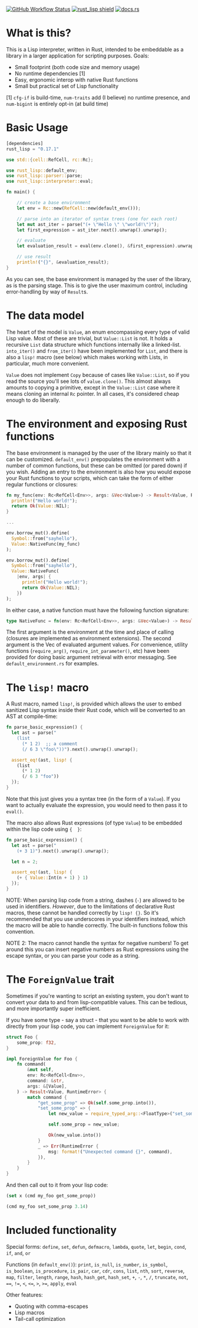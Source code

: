 [![GitHub Workflow Status](https://img.shields.io/github/workflow/status/brundonsmith/rust_lisp/Rust)](https://github.com/brundonsmith/rust_lisp/actions)
[![rust_lisp shield](https://img.shields.io/crates/v/rust_lisp)](https://crates.io/crates/rust_lisp)
[![docs.rs](https://img.shields.io/docsrs/rust_lisp/latest)](https://docs.rs/rust_lisp/latest/rust_lisp/)

# What is this?

This is a Lisp interpreter, written in Rust, intended to be embeddable as a
library in a larger application for scripting purposes. Goals:

- Small footprint (both code size and memory usage)
- No runtime dependencies [1]
- Easy, ergonomic interop with native Rust functions
- Small but practical set of Lisp functionality

[1] `cfg-if` is build-time, `num-traits` add (I believe) no runtime presence,
and `num-bigint` is entirely opt-in (at build time)

# Basic Usage

```rust
[dependencies]
rust_lisp = "0.17.1"
```

```rust
use std::{cell::RefCell, rc::Rc};

use rust_lisp::default_env;
use rust_lisp::parser::parse;
use rust_lisp::interpreter::eval;

fn main() {

    // create a base environment
    let env = Rc::new(RefCell::new(default_env()));

    // parse into an iterator of syntax trees (one for each root)
    let mut ast_iter = parse("(+ \"Hello \" \"world!\")");
    let first_expression = ast_iter.next().unwrap().unwrap();

    // evaluate
    let evaluation_result = eval(env.clone(), &first_expression).unwrap();

    // use result
    println!("{}", &evaluation_result);
}
```

As you can see, the base environment is managed by the user of the library, as
is the parsing stage. This is to give the user maximum control, including
error-handling by way of `Result`s.

# The data model

The heart of the model is `Value`, an enum encompassing every type of valid Lisp
value. Most of these are trivial, but `Value::List` is not. It holds a recursive
`List` data structure which functions internally like a linked-list.
`into_iter()` and `from_iter()` have been implemented for `List`, and there is
also a `lisp!` macro (see below) which makes working with Lists, in particular,
much more convenient.

`Value` does not implement `Copy` because of cases like `Value::List`, so if you
read the source you'll see lots of `value.clone()`. This almost always amounts
to copying a primitive, except in the `Value::List` case where it means cloning
an internal `Rc` pointer. In all cases, it's considered cheap enough to do
liberally.

# The environment and exposing Rust functions

The base environment is managed by the user of the library mainly so that it can
be customized. `default_env()` prepopulates the environment with a number of
common functions, but these can be omitted (or pared down) if you wish. Adding
an entry to the environment is also how you would expose your Rust functions to
your scripts, which can take the form of either regular functions or closures:

```rust
fn my_func(env: Rc<RefCell<Env>>, args: &Vec<Value>) -> Result<Value, RuntimeError> {
  println!("Hello world!");
  return Ok(Value::NIL);
}

...

env.borrow_mut().define(
  Symbol::from("sayhello"),
  Value::NativeFunc(my_func)
);
```

```rust
env.borrow_mut().define(
  Symbol::from("sayhello"),
  Value::NativeFunc(
    |env, args| {
      println!("Hello world!");
      return Ok(Value::NIL);
    })
);
```

In either case, a native function must have the following function signature:

```rust
type NativeFunc = fn(env: Rc<RefCell<Env>>, args: &Vec<Value>) -> Result<Value, RuntimeError>;
```

The first argument is the environment at the time and place of calling (closures
are implemented as environment extensions). The second argument is the Vec of
evaluated argument values. For convenience, utility functions (`require_arg()`,
`require_int_parameter()`, etc) have been provided for doing basic argument
retrieval with error messaging. See `default_environment.rs` for examples.

# The `lisp!` macro

A Rust macro, named `lisp!`, is provided which allows the user to embed
sanitized Lisp syntax inside their Rust code, which will be converted to an AST
at compile-time:

```rust
fn parse_basic_expression() {
  let ast = parse("
    (list 
      (* 1 2)  ;; a comment
      (/ 6 3 \"foo\"))").next().unwrap().unwrap();

  assert_eq!(ast, lisp! {
    (list 
      (* 1 2)
      (/ 6 3 "foo"))
  });
}
```

Note that this just gives you a syntax tree (in the form of a `Value`). If you
want to actually evaluate the expression, you would need to then pass it to
`eval()`.

The macro also allows Rust expressions (of type `Value`) to be embedded within
the lisp code using `{  }`:

```rust
fn parse_basic_expression() {
  let ast = parse("
    (+ 3 1)").next().unwrap().unwrap();

  let n = 2;

  assert_eq!(ast, lisp! {
    (+ { Value::Int(n + 1) } 1)
  });
}
```

NOTE: When parsing lisp code from a string, dashes (`-`) are allowed to be used
in identifiers. _However_, due to the limitations of declarative Rust macros,
these cannot be handled correctly by `lisp! {}`. So it's recommended that you
use underscores in your identifiers instead, which the macro will be able to
handle correctly. The built-in functions follow this convention.

NOTE 2: The macro cannot handle the syntax for negative numbers! To get around 
this you can insert negative numbers as Rust expressions using the escape 
syntax, or you can parse your code as a string.

# The `ForeignValue` trait

Sometimes if you're wanting to script an existing system, you don't want to
convert your data to and from lisp-compatible values. This can be tedious, and
more importantly super inefficient.

If you have some type - say a struct - that you want to be able to work with
directly from your lisp code, you can implement `ForeignValue` for it:

```rust
struct Foo {
    some_prop: f32,
}

impl ForeignValue for Foo {
    fn command(
        &mut self,
        env: Rc<RefCell<Env>>,
        command: &str,
        args: &[Value],
    ) -> Result<Value, RuntimeError> {
        match command {
            "get_some_prop" => Ok(self.some_prop.into()),
            "set_some_prop" => {
                let new_value = require_typed_arg::<FloatType>("set_some_prop", args, 0)?;

                self.some_prop = new_value;

                Ok(new_value.into())
            }
            _ => Err(RuntimeError {
                msg: format!("Unexpected command {}", command),
            }),
        }
    }
}
```

And then call out to it from your lisp code:

```lisp
(set x (cmd my_foo get_some_prop))

(cmd my_foo set_some_prop 3.14)
```

# Included functionality

Special forms: `define`, `set`, `defun`, `defmacro`, `lambda`, `quote`, `let`,
`begin`, `cond`, `if`, `and`, `or`

Functions (in `default_env()`): `print`, `is_null`, `is_number`, `is_symbol`,
`is_boolean`, `is_procedure`, `is_pair`, `car`, `cdr`, `cons`, `list`, `nth`,
`sort`, `reverse`, `map`, `filter`, `length`, `range`, `hash`, `hash_get`,
`hash_set`, `+`, `-`, `*`, `/`, `truncate`, `not`, `==`, `!=`, `<`, `<=`, `>`,
`>=`, `apply`, `eval`

Other features:

- Quoting with comma-escapes
- Lisp macros
- Tail-call optimization
